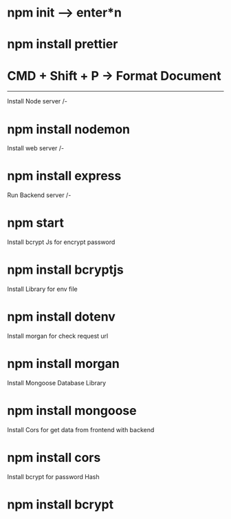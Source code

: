 # npm init --> enter*n
# npm install prettier
# CMD + Shift + P -> Format Document
------------------------

Install Node server /-
# npm install nodemon

Install web server /-
# npm install express 

Run Backend server /-
# npm start

Install bcrypt Js for encrypt password
# npm install bcryptjs

Install Library for env file
# npm install dotenv

Install morgan for check request url
# npm install morgan

Install Mongoose Database Library
# npm install mongoose

Install Cors for get data from frontend with backend
# npm install cors

Install bcrypt for password Hash
# npm install bcrypt